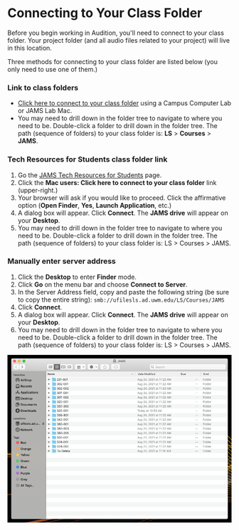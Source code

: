 # Connecting to Your Class Folder

Before you begin working in Audition, you'll need to connect to your class folder. Your project folder \(and all audio files related to your project\) will live in this location.

Three methods for connecting to your class folder are listed below \(you only need to use one of them.\)

### Link to class folders

* [Click here to connect to your class folder](smb://ufilesls.ad.uwm.edu/LS/Courses/JAMS) using a Campus Computer Lab or JAMS Lab Mac.
* You may need to drill down in the folder tree to navigate to where you need to be. Double-click a folder to drill down in the folder tree. The path \(sequence of folders\) to your class folder is: **LS** &gt; **Courses** &gt; **JAMS**. 

### Tech Resources for Students class folder link

1. Go the [JAMS Tech Resources for Students](http://uwm.edu/journalism-advertising-media-studies/student-resources/tech-resources/) page. 
2. Click the **Mac users: Click here to connect to your class folder** link \(upper-right.\)
3. Your browser will ask if you would like to proceed. Click the affirmative option \(**Open Finder**, **Yes**, **Launch Application**, etc.\)
4. A dialog box will appear. Click **Connect**. The **JAMS drive** will appear on your **Desktop**.
5. You may need to drill down in the folder tree to navigate to where you need to be. Double-click a folder to drill down in the folder tree. The path \(sequence of folders\) to your class folder is: LS &gt; Courses &gt; JAMS. 

### Manually enter server address

1. Click the **Desktop** to enter **Finder** mode.
2. Click **Go** on the menu bar and choose **Connect to Server**.
3. In the Server Address field, copy and paste the following string \(be sure to copy the entire string\):   `smb://ufilesls.ad.uwm.edu/LS/Courses/JAMS` 
4. Click **Connect**.
5. A dialog box will appear. Click **Connect**. The **JAMS drive** will appear on your **Desktop**.
6. You may need to drill down in the folder tree to navigate to where you need to be. Double-click a folder to drill down in the folder tree. The path \(sequence of folders\) to your class folder is: LS &gt; Courses &gt; JAMS. 

![JAMS class folders.](../.gitbook/assets/connecting-to-your-class-folder.png)



